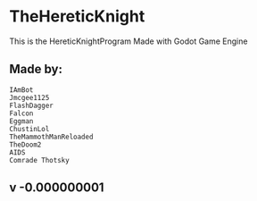 # TheHereticKnight
This is the HereticKnightProgram
Made with Godot Game Engine

## Made by:
    IAmBot
    Jmcgee1125
    FlashDagger
    Falcon
    Eggman
    ChustinLol
    TheMammothManReloaded
    TheDoom2
    AIDS
    Comrade Thotsky
    

## v -0.000000001
